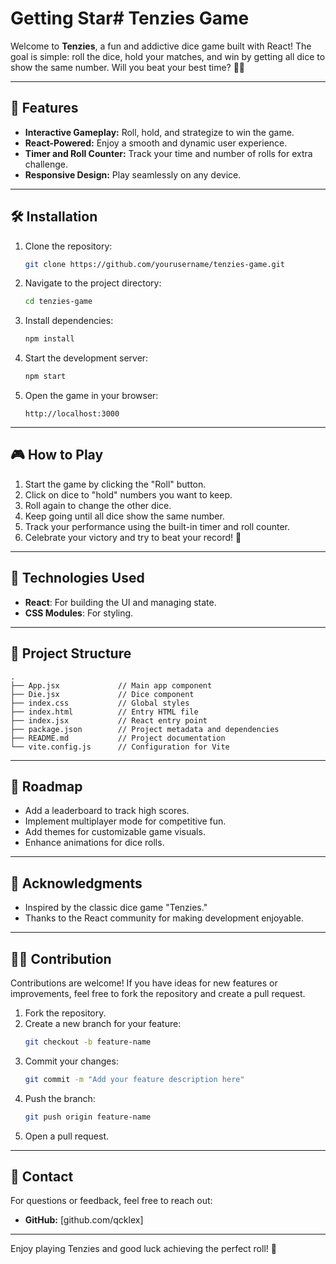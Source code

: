 # Getting Star# Tenzies Game

Welcome to **Tenzies**, a fun and addictive dice game built with React! The goal is simple: roll the dice, hold your matches, and win by getting all dice to show the same number. Will you beat your best time? 🎲🔥

---

## 🚀 Features

- **Interactive Gameplay:** Roll, hold, and strategize to win the game.
- **React-Powered:** Enjoy a smooth and dynamic user experience.
- **Timer and Roll Counter:** Track your time and number of rolls for extra challenge.
- **Responsive Design:** Play seamlessly on any device.

---

## 🛠️ Installation

1. Clone the repository:
   ```bash
   git clone https://github.com/yourusername/tenzies-game.git
   ```

2. Navigate to the project directory:
   ```bash
   cd tenzies-game
   ```

3. Install dependencies:
   ```bash
   npm install
   ```

4. Start the development server:
   ```bash
   npm start
   ```

5. Open the game in your browser:
   ```
   http://localhost:3000
   ```

---

## 🎮 How to Play

1. Start the game by clicking the "Roll" button.
2. Click on dice to "hold" numbers you want to keep.
3. Roll again to change the other dice.
4. Keep going until all dice show the same number.
5. Track your performance using the built-in timer and roll counter.
6. Celebrate your victory and try to beat your record! 🎉

---

## 🔧 Technologies Used

- **React**: For building the UI and managing state.
- **CSS Modules**: For styling.

---

## 📂 Project Structure

```
.
├── App.jsx             // Main app component
├── Die.jsx             // Dice component
├── index.css           // Global styles
├── index.html          // Entry HTML file
├── index.jsx           // React entry point
├── package.json        // Project metadata and dependencies
├── README.md           // Project documentation
└── vite.config.js      // Configuration for Vite
```

---

## 📜 Roadmap

- Add a leaderboard to track high scores.
- Implement multiplayer mode for competitive fun.
- Add themes for customizable game visuals.
- Enhance animations for dice rolls.

---

## 🙏 Acknowledgments

- Inspired by the classic dice game "Tenzies."
- Thanks to the React community for making development enjoyable.

---

## 🧙‍♂️ Contribution

Contributions are welcome! If you have ideas for new features or improvements, feel free to fork the repository and create a pull request.

1. Fork the repository.
2. Create a new branch for your feature:
   ```bash
   git checkout -b feature-name
   ```
3. Commit your changes:
   ```bash
   git commit -m "Add your feature description here"
   ```
4. Push the branch:
   ```bash
   git push origin feature-name
   ```
5. Open a pull request.

---

## 📧 Contact

For questions or feedback, feel free to reach out:

- **GitHub:** [github.com/qcklex]

---

Enjoy playing Tenzies and good luck achieving the perfect roll! 🎲
